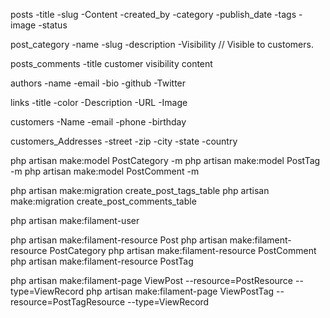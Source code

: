 posts
-title
-slug
-Content
-created_by
-category
-publish_date
-tags
-image
-status

post_category
-name
-slug
-description
-Visibility // Visible to customers.

posts_comments
-title
customer
visibility
content

authors
-name
-email
-bio
-github
-Twitter

links
-title
-color
-Description
-URL
-Image

customers
-Name
-email
-phone
-birthday

customers_Addresses
-street
-zip
-city
-state
-country

php artisan make:model PostCategory -m
php artisan make:model PostTag -m
php artisan make:model PostComment -m

php artisan make:migration create_post_tags_table
php artisan make:migration create_post_comments_table

php artisan make:filament-user

php artisan make:filament-resource Post
php artisan make:filament-resource PostCategory
php artisan make:filament-resource PostComment
php artisan make:filament-resource PostTag

php artisan make:filament-page ViewPost --resource=PostResource --type=ViewRecord
php artisan make:filament-page ViewPostTag --resource=PostTagResource --type=ViewRecord